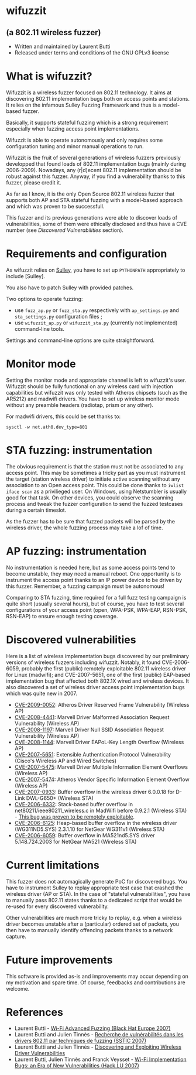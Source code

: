 # wifuzzit
## (a 802.11 wireless fuzzer)

* Written and maintained by Laurent Butti
* Released under terms and conditions of the GNU GPLv3 license

# What is wifuzzit?

Wifuzzit is a wireless fuzzer focused on 802.11 technology. It aims at discovering 802.11 implementation bugs both on access points and stations. It relies on the infamous Sulley Fuzzing Framework and thus is a model-based fuzzer.

Basically, it supports stateful fuzzing which is a strong requirement especially when fuzzing access point implementations.

Wifuzzit is able to operate autonomously and only requires some configuration tuning and minor manual operations to run.

Wifuzzit is the fruit of several generations of wireless fuzzers previously developped that found loads of 802.11 implementation bugs (mainly during 2006-2009). Nowadays, any (r|d)ecent 802.11 implementation should be robust against this fuzzer. Anyway, if you find a vulnerability thanks to this fuzzer, please credit it. 

As far as I know, it is the only Open Source 802.11 wireless fuzzer that supports both AP and STA stateful fuzzing with a model-based approach and which was proven to be successfull.

This fuzzer and its previous generations were able to discover loads of vulnerabilities, some of them were ethically disclosed and thus have a CVE number (see _Discovered Vulnerabilities_ section).

# Requirements and configuration

As wifuzzit relies on [Sulley](https://github.com/OpenRCE/sulley), you have to set up `PYTHONPATH` appropriately to include [Sulley].

You also have to patch Sulley with provided patches.

Two options to operate fuzzing:
* use `fuzz_ap.py` or `fuzz_sta.py` respectively with `ap_settings.py` and `sta_settings.py` configuration files ;
* use `wifuzzit_ap.py` or `wifuzzit_sta.py` (currently not implemented) command-line tools.

Settings and command-line options are quite straightforward.

# Monitor mode

Setting the monitor mode and appropriate channel is left to wifuzzit's user. Wifuzzit should be fully functional on any wireless card with injection capabilities but wifuzzit was only tested with Atheros chipsets (such as the AR5212) and madwifi drivers. You have to set up wireless monitor mode without any preamble headers (radiotap, prism or any other).

For madwifi drivers, this could be set thanks to:

`sysctl -w net.ath0.dev_type=801`

# STA fuzzing: instrumentation

The obvious requirement is that the station must not be associated to any access point. This may be sometimes a tricky part as you must instrument the target (station wireless driver) to initiate active scanning without any association to an Open access point. This could be done thanks to `iwlist iface scan` as a privilieged user. On Windows, using Netstumbler is usually good for that task. On other devices, you could observe the scanning process and tweak the fuzzer configuration to send the fuzzed testcases during a certain timeslot.

As the fuzzer has to be sure that fuzzed packets will be parsed by the wireless driver, the whole fuzzing process may take a lof of time.

# AP fuzzing: instrumentation

No instrumentation is needed here, but as some access points tend to become unstable, they may need a manual reboot. One opportunity is to instrument the access point thanks to an IP power device to be driven by this fuzzer. Remember, a fuzzing campaign must be autonomous!

Comparing to STA fuzzing, time required for a full fuzz testing campaign is quite short (usually several hours), but of course, you have to test several configurations of your access point (open, WPA-PSK, WPA-EAP, RSN-PSK, RSN-EAP) to ensure enough testing coverage.

# Discovered vulnerabilities

Here is a list of wireless implementation bugs discovered by our preliminary versions of wireless fuzzers including wifuzzit. Notably, it found CVE-2006-6059, probably the first (public) remotely exploitable 802.11 wireless driver for Linux (madwifi); and CVE-2007-5651, one of the first (public) EAP-based implementation bug that affected both 802.1X wired and wireless devices. It also discovered a set of wireless driver access point implementation bugs which was quite new in 2007.

* [CVE-2009-0052](http://cve.mitre.org/cgi-bin/cvename.cgi?name=CVE-2009-0052): Atheros Driver Reserved Frame Vulnerability (Wireless AP)
* [CVE-2008-4441](http://cve.mitre.org/cgi-bin/cvename.cgi?name=CVE-2008-4441): Marvell Driver Malformed Association Request Vulnerability (Wireless AP)
* [CVE-2008-1197](http://cve.mitre.org/cgi-bin/cvename.cgi?name=CVE-2008-1197): Marvell Driver Null SSID Association Request Vulnerability (Wireless AP)
* [CVE-2008-1144](http://cve.mitre.org/cgi-bin/cvename.cgi?name=CVE-2008-1144): Marvell Driver EAPoL-Key Length Overflow (Wireless AP)
* [CVE-2007-5651](http://cve.mitre.org/cgi-bin/cvename.cgi?name=CVE-2007-5651): Extensible Authentication Protocol Vulnerability (Cisco's Wireless AP and Wired Switches)
* [CVE-2007-5475](http://cve.mitre.org/cgi-bin/cvename.cgi?name=CVE-2007-5475): Marvell Driver Multiple Information Element Overflows (Wireless AP)
* [CVE-2007-5474](http://cve.mitre.org/cgi-bin/cvename.cgi?name=CVE-2007-5474): Atheros Vendor Specific Information Element Overflow (Wireless AP)
* [CVE-2007-0933](http://cve.mitre.org/cgi-bin/cvename.cgi?name=CVE-2007-0933): Buffer overflow in the wireless driver 6.0.0.18 for D-Link DWL-G650+ (Wireless STA)
* [CVE-2006-6332](http://cve.mitre.org/cgi-bin/cvename.cgi?name=CVE-2006-6332): Stack-based buffer overflow in net80211/ieee80211_wireless.c in MadWifi before 0.9.2.1 (Wireless STA) - [This bug was proven to be remotely exploitable](http://www.metasploit.com/modules/exploit/linux/madwifi/madwifi_giwscan_cb).
* [CVE-2006-6125](http://cve.mitre.org/cgi-bin/cvename.cgi?name=CVE-2006-6125): Heap-based buffer overflow in the wireless driver (WG311ND5.SYS) 2.3.1.10 for NetGear WG311v1 (Wireless STA)
* [CVE-2006-6059](http://cve.mitre.org/cgi-bin/cvename.cgi?name=CVE-2006-6059): Buffer overflow in MA521nd5.SYS driver 5.148.724.2003 for NetGear MA521 (Wireless STA) 

# Current limitations

This fuzzer does not automagically generate PoC for discovered bugs. You have to instrument Sulley to replay appropriate test case that crashed the wireless driver (AP or STA). In the case of "stateful vulnerabilities", you have to manually pass 802.11 states thanks to a dedicated script that would be re-used for every discovered vulnerability.

Other vulnerabilities are much more tricky to replay, e.g. when a wireless driver becomes unstable after a (particular) ordered set of packets, you then have to manually identify offending packets thanks to a network capture.

# Future improvements

This software is provided as-is and improvements may occur depending on my motivation and spare time. Of course, feedbacks and contributions are welcome.

# References

* Laurent Butti - [Wi-Fi Advanced Fuzzing (Black Hat Europe 2007)](https://www.blackhat.com/presentations/bh-europe-07/Butti/Presentation/bh-eu-07-Butti.pdf)
* Laurent Butti and Julien Tinnès - [Recherche de vulnérabilités dans les drivers 802.11 par techniques de fuzzing (SSTIC 2007)](http://actes.sstic.org/SSTIC07/WiFi_Fuzzing/)
* Laurent Butti and Julien Tinnès - [Discovering and Exploiting Wireless Driver Vulnerabilities](http://www.springerlink.com/content/w423l0q5m04j5225/?MUD=MP)
* Laurent Butti, Julien Tinnès and Franck Veysset - [Wi-Fi Implementation Bugs: an Era of New Vulnerabilities (Hack.LU 2007)](https://www.cr0.org/paper/hacklu2007-final.pdf)
